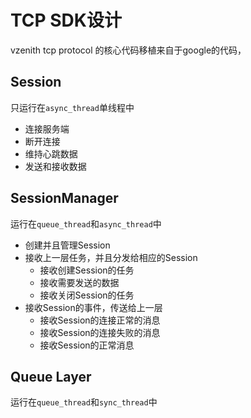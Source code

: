 # TCP SDK设计

vzenith tcp protocol 的核心代码移植来自于google的代码，

## Session

只运行在`async_thread`单线程中

- 连接服务端
- 断开连接
- 维持心跳数据
- 发送和接收数据

## SessionManager

运行在`queue_thread`和`async_thread`中

- 创建并且管理Session
- 接收上一层任务，并且分发给相应的Session
	- 接收创建Session的任务
	- 接收需要发送的数据
	- 接收关闭Session的任务
- 接收Session的事件，传送给上一层
	- 接收Session的连接正常的消息
	- 接收Session的连接失败的消息
	- 接收Session的正常消息

## Queue Layer

运行在`queue_thread`和`sync_thread`中